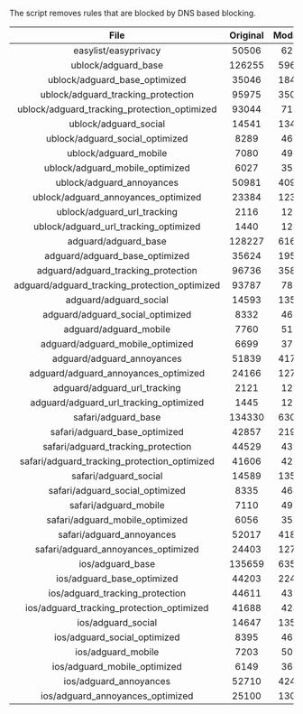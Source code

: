 The script removes rules that are blocked by DNS based blocking.


| File | Original | Modified |
|:----:|:-----:|:-----:|
| easylist/easyprivacy | 50506 | 6217 |
| ublock/adguard_base | 126255 | 59623 |
| ublock/adguard_base_optimized | 35046 | 18465 |
| ublock/adguard_tracking_protection | 95975 | 35099 |
| ublock/adguard_tracking_protection_optimized | 93044 | 7136 |
| ublock/adguard_social | 14541 | 13472 |
| ublock/adguard_social_optimized | 8289 | 4608 |
| ublock/adguard_mobile | 7080 | 4945 |
| ublock/adguard_mobile_optimized | 6027 | 3536 |
| ublock/adguard_annoyances | 50981 | 40937 |
| ublock/adguard_annoyances_optimized | 23384 | 12319 |
| ublock/adguard_url_tracking | 2116 | 1255 |
| ublock/adguard_url_tracking_optimized | 1440 | 1252 |
| adguard/adguard_base | 128227 | 61691 |
| adguard/adguard_base_optimized | 35624 | 19506 |
| adguard/adguard_tracking_protection | 96736 | 35806 |
| adguard/adguard_tracking_protection_optimized | 93787 | 7829 |
| adguard/adguard_social | 14593 | 13531 |
| adguard/adguard_social_optimized | 8332 | 4651 |
| adguard/adguard_mobile | 7760 | 5122 |
| adguard/adguard_mobile_optimized | 6699 | 3706 |
| adguard/adguard_annoyances | 51839 | 41724 |
| adguard/adguard_annoyances_optimized | 24166 | 12706 |
| adguard/adguard_url_tracking | 2121 | 1261 |
| adguard/adguard_url_tracking_optimized | 1445 | 1258 |
| safari/adguard_base | 134330 | 63050 |
| safari/adguard_base_optimized | 42857 | 21920 |
| safari/adguard_tracking_protection | 44529 | 4381 |
| safari/adguard_tracking_protection_optimized | 41606 | 4236 |
| safari/adguard_social | 14589 | 13521 |
| safari/adguard_social_optimized | 8335 | 4641 |
| safari/adguard_mobile | 7110 | 4982 |
| safari/adguard_mobile_optimized | 6056 | 3567 |
| safari/adguard_annoyances | 52017 | 41821 |
| safari/adguard_annoyances_optimized | 24403 | 12779 |
| ios/adguard_base | 135659 | 63568 |
| ios/adguard_base_optimized | 44203 | 22436 |
| ios/adguard_tracking_protection | 44611 | 4388 |
| ios/adguard_tracking_protection_optimized | 41688 | 4243 |
| ios/adguard_social | 14647 | 13552 |
| ios/adguard_social_optimized | 8395 | 4655 |
| ios/adguard_mobile | 7203 | 5023 |
| ios/adguard_mobile_optimized | 6149 | 3605 |
| ios/adguard_annoyances | 52710 | 42407 |
| ios/adguard_annoyances_optimized | 25100 | 13069 |